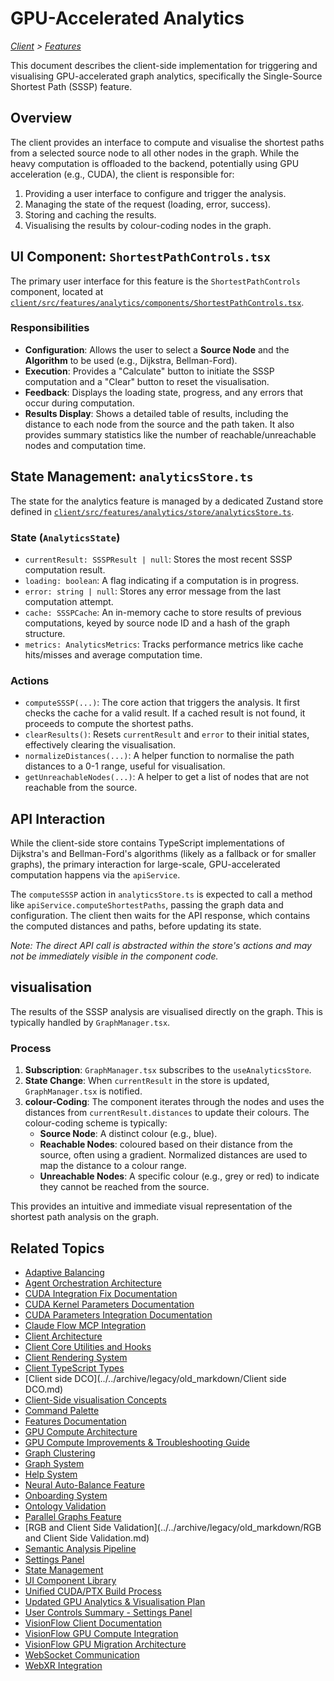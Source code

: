 # GPU-Accelerated Analytics

*[Client](../index.md) > [Features](../client/features/index.md)*

This document describes the client-side implementation for triggering and visualising GPU-accelerated graph analytics, specifically the Single-Source Shortest Path (SSSP) feature.

## Overview

The client provides an interface to compute and visualise the shortest paths from a selected source node to all other nodes in the graph. While the heavy computation is offloaded to the backend, potentially using GPU acceleration (e.g., CUDA), the client is responsible for:
1.  Providing a user interface to configure and trigger the analysis.
2.  Managing the state of the request (loading, error, success).
3.  Storing and caching the results.
4.  Visualising the results by colour-coding nodes in the graph.

## UI Component: `ShortestPathControls.tsx`

The primary user interface for this feature is the `ShortestPathControls` component, located at [`client/src/features/analytics/components/ShortestPathControls.tsx`](../../client/src/features/analytics/components/ShortestPathControls.tsx).

### Responsibilities
-   **Configuration**: Allows the user to select a **Source Node** and the **Algorithm** to be used (e.g., Dijkstra, Bellman-Ford).
-   **Execution**: Provides a "Calculate" button to initiate the SSSP computation and a "Clear" button to reset the visualisation.
-   **Feedback**: Displays the loading state, progress, and any errors that occur during computation.
-   **Results Display**: Shows a detailed table of results, including the distance to each node from the source and the path taken. It also provides summary statistics like the number of reachable/unreachable nodes and computation time.

## State Management: `analyticsStore.ts`

The state for the analytics feature is managed by a dedicated Zustand store defined in [`client/src/features/analytics/store/analyticsStore.ts`](../../client/src/features/analytics/store/analyticsStore.ts).

### State (`AnalyticsState`)
-   `currentResult: SSSPResult | null`: Stores the most recent SSSP computation result.
-   `loading: boolean`: A flag indicating if a computation is in progress.
-   `error: string | null`: Stores any error message from the last computation attempt.
-   `cache: SSSPCache`: An in-memory cache to store results of previous computations, keyed by source node ID and a hash of the graph structure.
-   `metrics: AnalyticsMetrics`: Tracks performance metrics like cache hits/misses and average computation time.

### Actions
-   `computeSSSP(...)`: The core action that triggers the analysis. It first checks the cache for a valid result. If a cached result is not found, it proceeds to compute the shortest paths.
-   `clearResults()`: Resets `currentResult` and `error` to their initial states, effectively clearing the visualisation.
-   `normalizeDistances(...)`: A helper function to normalise the path distances to a 0-1 range, useful for visualisation.
-   `getUnreachableNodes(...)`: A helper to get a list of nodes that are not reachable from the source.

## API Interaction

While the client-side store contains TypeScript implementations of Dijkstra's and Bellman-Ford's algorithms (likely as a fallback or for smaller graphs), the primary interaction for large-scale, GPU-accelerated computation happens via the `apiService`.

The `computeSSSP` action in `analyticsStore.ts` is expected to call a method like `apiService.computeShortestPaths`, passing the graph data and configuration. The client then waits for the API response, which contains the computed distances and paths, before updating its state.

*Note: The direct API call is abstracted within the store's actions and may not be immediately visible in the component code.*

## visualisation

The results of the SSSP analysis are visualised directly on the graph. This is typically handled by `GraphManager.tsx`.

### Process
1.  **Subscription**: `GraphManager.tsx` subscribes to the `useAnalyticsStore`.
2.  **State Change**: When `currentResult` in the store is updated, `GraphManager.tsx` is notified.
3.  **colour-Coding**: The component iterates through the nodes and uses the distances from `currentResult.distances` to update their colours. The colour-coding scheme is typically:
    -   **Source Node**: A distinct colour (e.g., blue).
    -   **Reachable Nodes**: coloured based on their distance from the source, often using a gradient. Normalized distances are used to map the distance to a colour range.
    -   **Unreachable Nodes**: A specific colour (e.g., grey or red) to indicate they cannot be reached from the source.

This provides an intuitive and immediate visual representation of the shortest path analysis on the graph.

## Related Topics

- [Adaptive Balancing](../../features/adaptive-balancing.md)
- [Agent Orchestration Architecture](../../features/agent-orchestration.md)
- [CUDA Integration Fix Documentation](../../cuda_integration_fix.md)
- [CUDA Kernel Parameters Documentation](../../cuda-parameters.md)
- [CUDA Parameters Integration Documentation](../../cuda_parameters_integration.md)
- [Claude Flow MCP Integration](../../server/features/claude-flow-mcp-integration.md)
- [Client Architecture](../../client/architecture.md)
- [Client Core Utilities and Hooks](../../client/core.md)
- [Client Rendering System](../../client/rendering.md)
- [Client TypeScript Types](../../client/types.md)
- [Client side DCO](../../archive/legacy/old_markdown/Client side DCO.md)
- [Client-Side visualisation Concepts](../../client/visualization.md)
- [Command Palette](../../client/command-palette.md)
- [Features Documentation](../../features/index.md)
- [GPU Compute Architecture](../../server/gpu-compute.md)
- [GPU Compute Improvements & Troubleshooting Guide](../../architecture/gpu-compute-improvements.md)
- [Graph Clustering](../../server/features/clustering.md)
- [Graph System](../../client/graph-system.md)
- [Help System](../../client/help-system.md)
- [Neural Auto-Balance Feature](../../features/AUTO_BALANCE.md)
- [Onboarding System](../../client/onboarding.md)
- [Ontology Validation](../../server/features/ontology.md)
- [Parallel Graphs Feature](../../client/parallel-graphs.md)
- [RGB and Client Side Validation](../../archive/legacy/old_markdown/RGB and Client Side Validation.md)
- [Semantic Analysis Pipeline](../../server/features/semantic-analysis.md)
- [Settings Panel](../../client/settings-panel.md)
- [State Management](../../client/state-management.md)
- [UI Component Library](../../client/ui-components.md)
- [Unified CUDA/PTX Build Process](../../CUDA_PTX_BUILD_PROCESS.md)
- [Updated GPU Analytics & Visualisation Plan](../../new_cuda.md)
- [User Controls Summary - Settings Panel](../../client/user-controls-summary.md)
- [VisionFlow Client Documentation](../../client/index.md)
- [VisionFlow GPU Compute Integration](../../architecture/gpu-compute.md)
- [VisionFlow GPU Migration Architecture](../../architecture/visionflow-gpu-migration.md)
- [WebSocket Communication](../../client/websocket.md)
- [WebXR Integration](../../client/xr-integration.md)
